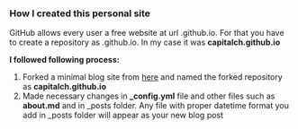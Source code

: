 ### How I created this personal site

GitHub allows every user a free website at url <username>.github.io. For that you have to create a repository as <username>.github.io. In my case it was **capitalch.github.io**
  
**I followed following process:**
1. Forked a minimal blog site from [here](https://github.com/barryclark/jekyll-now) and named the forked repository as **capitalch.github.io**
2. Made necessary changes in **_config.yml** file and other files such as **about.md** and in _posts folder. Any file with proper datetime format you add in _posts folder will appear as your new blog post
